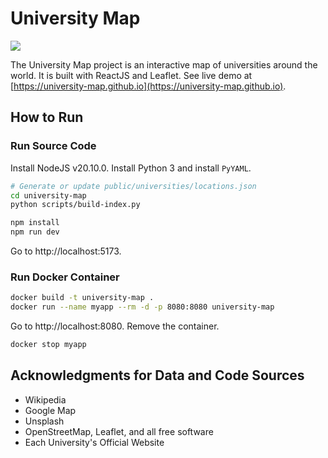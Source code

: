 # University Map

![](./images/demo.png)

The University Map project is an interactive map of universities around the world. It is built with ReactJS and Leaflet. See live demo at [https://university-map.github.io](https://university-map.github.io).
## How to Run

### Run Source Code

Install NodeJS v20.10.0.
Install Python 3 and install `PyYAML`.

```bash
# Generate or update public/universities/locations.json
cd university-map
python scripts/build-index.py

npm install
npm run dev
```

Go to http://localhost:5173.

### Run Docker Container

```bash
docker build -t university-map .
docker run --name myapp --rm -d -p 8080:8080 university-map
```

Go to http://localhost:8080.
Remove the container.

```bash
docker stop myapp
```

## Acknowledgments for Data and Code Sources

- Wikipedia
- Google Map
- Unsplash
- OpenStreetMap, Leaflet, and all free software
- Each University's Official Website